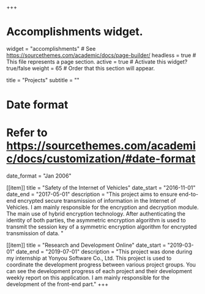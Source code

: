 +++
# Accomplishments widget.
widget = "accomplishments"  # See https://sourcethemes.com/academic/docs/page-builder/
headless = true  # This file represents a page section.
active = true  # Activate this widget? true/false
weight = 65  # Order that this section will appear.

title = "Projects"
subtitle = ""

# Date format
#   Refer to https://sourcethemes.com/academic/docs/customization/#date-format
date_format = "Jan 2006"

[[item]]
  title = "Safety of the Internet of Vehicles"
  date_start = "2016-11-01"
  date_end = "2017-05-01"
  description = "This project aims to ensure end-to-end encrypted secure transmission of information in the Internet of Vehicles. I am mainly responsible for the encryption and decryption module. The main use of hybrid encryption technology. After authenticating the identity of both parties, the asymmetric encryption algorithm is used to transmit the session key of a symmetric encryption algorithm for encrypted transmission of data. "

[[item]]
  title = "Research and Development Online"
  date_start = "2019-03-01"
  date_end = "2019-07-01"
  description = "This project was done during my internship at Yonyou Software Co., Ltd. This project is used to coordinate the development progress between various project groups. You can see the development progress of each project and their development weekly report on this application. I am mainly responsible for the development of the front-end part."
+++

